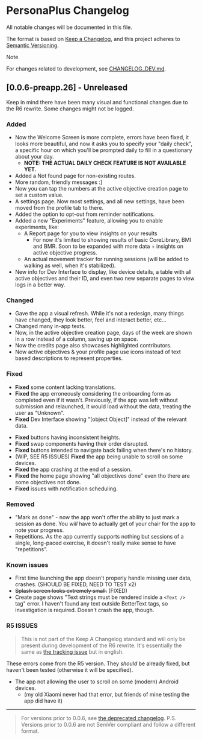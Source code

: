 # PersonaPlus Changelog

All notable changes will be documented in this file.

The format is <!--mostly--> based on [Keep a Changelog](https://keepachangelog.com/en/1.1.0/),
and this project adheres to [Semantic Versioning](https://semver.org/spec/v2.0.0.html).

> [!NOTE]
> For changes related to development, see [CHANGELOG_DEV.md](CHANGELOG_DEV.md).

## [0.0.6-preapp.26] - Unreleased

Keep in mind there have been many visual and functional changes due to the R6 rewrite. Some changes might not be logged.

### Added

- Now the Welcome Screen is more complete, errors have been fixed, it looks more beautiful, and now it asks you to specify your "daily check", a specific hour on which you'll be prompted daily to fill in a questionary about your day.
  - **NOTE: THE ACTUAL DAILY CHECK FEATURE IS NOT AVAILABLE YET.**
- Added a Not found page for non-existing routes.
- More random, friendly messages :]
- Now you can tap the numbers at the active objective creation page to set a custom value.
- A settings page. Now most settings, and all new settings, have been moved from the profile tab to there.
- Added the option to opt-out from reminder notifications.
- Added a new "Experiments" feature, allowing you to enable experiments, like:
  - A Report page for you to view insights on your results
    - For now it's limited to showing results of basic CoreLibrary, BMI and BMR. Soon to be expanded with more data + insights on active objective progress.
  - An actual movement tracker for running sessions (will be added to walking as well, when it's stabilized).
- New info for Dev Interface to display, like device details, a table with all active objectives and their ID, and even two new separate pages to view logs in a better way.

### Changed

- Gave the app a visual refresh. While it's not a redesign, many things have changed, they look better, feel and interact better, etc...
- Changed many in-app texts.
- Now, in the active objective creation page, days of the week are shown in a row instead of a column, saving up on space.
- Now the credits page also showcases highlighted contributors.
- Now active objectives & your profile page use icons instead of text based descriptions to represent properties.

### Fixed

- **Fixed** some content lacking translations.
- **Fixed** the app erroneously considering the onboarding form as completed even if it wasn't. Previously, if the app was left without submission and relaunched, it would load without the data, treating the user as "Unknown".
- **Fixed** Dev Interface showing "[object Object]" instead of the relevant data.
<!-- - ~~Fixed the app registering multiple times for reminder notifications, causing unwanted reminders.~~ ("Fixed" by removal of the feature. Will be re-added.) -->
- **Fixed** buttons having inconsistent heights.
- **Fixed** swap components having their order disrupted.
- **Fixed** buttons intended to navigate back failing when there's no history.
- (WIP, SEE R5 ISSUES) **Fixed** the app being unable to scroll on some devices.
- **Fixed** the app crashing at the end of a session.
- **Fixed** the home page showing "all objectives done" even tho there are some objectives not done.
- **Fixed** issues with notification scheduling.

### Removed

- "Mark as done" - now the app won't offer the ability to just mark a session as done. You _will_ have to actually get of your chair for the app to note your progress.
- Repetitions. As the app currently supports nothing but sessions of a single, long-paced exercise, it doesn't really make sense to have "repetitions".

### Known issues <!-- not part of the Keep A Changelog standard -->

- First time launching the app doesn't properly handle missing user data, crashes. (SHOULD BE FIXED, NEED TO TEST x2)
- ~~Splash screen looks extremely small.~~ (FIXED)
- Create page shows "Text strings must be rendered inside a `<Text />` tag" error. I haven't found any text outside BetterText tags, so investigation is required. Doesn't crash the app, though.

### R5 ISSUES

> This is not part of the Keep A Changelog standard and will only be present during development of the R6 rewrite. It's essentially the same as [the tracking issue](https://github.com/ZakaHaceCosas/personaplus/issues/3) but in english.

These errors come from the R5 version. They _should_ be already fixed, but haven't been tested (otherwise it will be specified).

- The app not allowing the user to scroll on some (modern) Android devices.
  - (my old Xiaomi never had that error, but friends of mine testing the app did have it)

---

> For versions prior to 0.0.6, see [the deprecated changelog](CHANGELOG.deprecated.md).
> P.S. Versions prior to 0.0.6 are not SemVer compliant and follow a different format.
